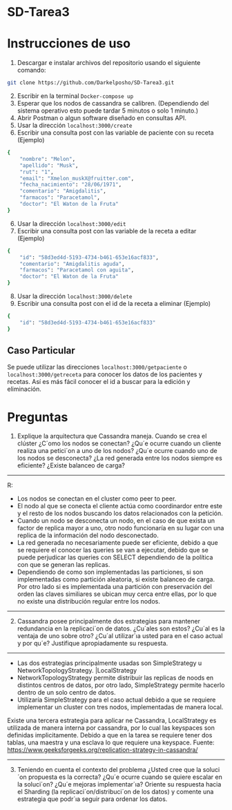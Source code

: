 # SD-Tarea3
# Instrucciones de uso
1. Descargar e instalar archivos del repositorio usando el siguiente comando:
```bash
git clone https://github.com/Darkelposho/SD-Tarea3.git
```
2. Escribir en la terminal ```Docker-compose up```
3. Esperar que los nodos de cassandra se calibren. (Dependiendo del sistema operativo esto puede tardar 5 minutos o solo 1 minuto.)
4. Abrir Postman o algun software diseñado en consultas API.
5. Usar la dirección `localhost:3000/create`
6. Escribir una consulta post con las variable de paciente con su receta
(Ejemplo)  
```bash
{
    "nombre": "Melon",
    "apellido": "Musk",
    "rut": "1",
    "email": "Xmelon_muskX@fruitter.com",
    "fecha_nacimiento": "28/06/1971",
    "comentario": "Amigdalitis",
    "farmacos": "Paracetamol",
    "doctor": "El Waton de la Fruta"
}
```
6. Usar la dirección `localhost:3000/edit`
7. Escribir una consulta post con las variable de la receta a editar
(Ejemplo)  
```bash
{
    "id": "58d3ed4d-5193-4734-b461-653e16acf833",
    "comentario": "Amigdalitis aguda",
    "farmacos": "Paracetamol con aguita",
    "doctor": "El Waton de la Fruta"
}
```
8. Usar la dirección `localhost:3000/delete`
9. Escribir una consulta post con el id de la receta a eliminar
(Ejemplo) 
```bash
{
    "id": "58d3ed4d-5193-4734-b461-653e16acf833"
}
```
**Caso Particular**
---
Se puede utilizar las direcciones ```localhost:3000/getpaciente``` o ```localhost:3000/getreceta``` para conocer los datos de los pacientes y recetas. Así es más fácil conocer el id a buscar para la edición y eliminación.


# Preguntas
1. Explique la arquitectura que Cassandra maneja. Cuando se crea el clúster ¿C´omo los nodos se conectan? ¿Qu´e
ocurre cuando un cliente realiza una petici´on a uno de los nodos? ¿Qu´e ocurre cuando uno de los nodos se desconecta?
¿La red generada entre los nodos siempre es eficiente? ¿Existe balanceo de carga?

----
R:
  - Los nodos se conectan en el cluster como peer to peer.
  - El nodo al que se conecta el cliente actúa como coordinardor entre este y el resto de los nodos buscando los datos relacionados con la petición.
  - Cuando un nodo se desconecta un nodo, en el caso de que exista un factor de replica mayor a uno, otro nodo funcionaría en su lugar con una replica de la información del nodo desconectado.
  - La red generada no necesariamente puede ser eficiente, debido a que se requiere el conocer las queries se van a ejecutar, debido que se puede perjudicar las queries con SELECT dependiendo de la política con que se generan las replicas.
  - Dependiendo de como son implementadas las particiones, si son implementadas como partición aleatoria, si existe balanceo de carga. Por otro lado si es implementada una partición con preservación del orden las claves similiares se ubican muy cerca entre ellas, por lo que no existe una distribución regular entre los nodos.
----

2. Cassandra posee principalmente dos estrategias para mantener redundancia en la replicaci´on de datos. ¿Cu´ales son
estos? ¿Cu´al es la ventaja de uno sobre otro? ¿Cu´al utilizar´ıa usted para en el caso actual y por qu´e? Justifique
apropiadamente su respuesta.

----
- Las dos estrategias principalmente usadas son SimpleStrategy u NetworkTopologyStrategy. |LocalStrategy
- NetworkTopologyStrategy permite distribuir las replicas de noods en distintos centros de datos, por otro lado, SimpleStrategy permite hacerlo dentro de un solo centro de datos.
- Utilizaría SimpleStrategy para el caso actual debido a que se requiere implementar un cluster con tres nodos, implementadas de manera local. 

Existe una tercera estrategia para aplicar ne Cassandra, LocalStrategy  es utilizada de manera interna por cassandra, por lo cual las keyspaces son definidas implicitamente. Debido a que en la tarea se requiere tener dos tablas, una maestra y una esclava lo que requiere una keyspace.
Fuente: https://www.geeksforgeeks.org/replication-strategy-in-cassandra/

----
3. Teniendo en cuenta el contexto del problema ¿Usted cree que la soluci´on propuesta es la correcta? ¿Qu´e ocurre
cuando se quiere escalar en la soluci´on? ¿Qu´e mejoras implementar´ıa? Oriente su respuesta hacia el Sharding (la
replicaci´on/distribuci´on de los datos) y comente una estrategia que podr´ıa seguir para ordenar los datos.
